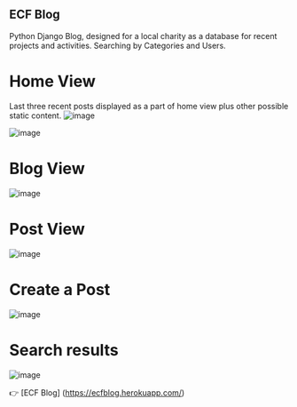 ## ECF Blog

Python Django Blog, designed for a local charity as a database for recent projects and activities. Searching by Categories and Users.
<br>

# Home View
Last three recent posts displayed as a part of home view plus other possible static content.
![image](https://drive.google.com/uc?export=view&id=18m6TqKGyBKFwwsPoDGF109vsyf4HQM4C)

![image](https://drive.google.com/uc?export=view&id=1cjrs_7a6Kuy7GrPCCOYhswk7SJzOGQKo)

# Blog View
![image](https://drive.google.com/uc?export=view&id=1C6C7810WT-5bv8HsIqtw6Uv69YzzMFvy)

# Post View
![image](https://drive.google.com/uc?export=view&id=1khSrKHJr2mYdBzIL8ME7TIzBIrr9zFLx)

# Create a Post
![image](https://drive.google.com/uc?export=view&id=1IFFZ1QGGzkndnGYxuiOjCTIUMc6SfxHc)

# Search results
![image](https://drive.google.com/uc?export=view&id=16K0et2eWwSy9DvmO53nrzz03oNw-roNt)


:point_right: [ECF Blog] (https://ecfblog.herokuapp.com/)
